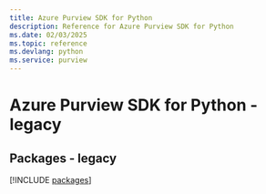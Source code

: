 ```yaml
---
title: Azure Purview SDK for Python
description: Reference for Azure Purview SDK for Python
ms.date: 02/03/2025
ms.topic: reference
ms.devlang: python
ms.service: purview
---
```

# Azure Purview SDK for Python - legacy
## Packages - legacy
[!INCLUDE [packages](purview-index.md)]